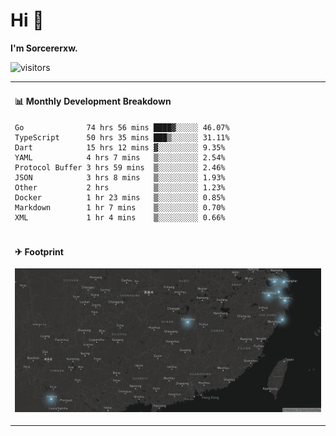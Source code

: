 # Hi 👋

**I'm Sorcererxw.**

![visitors](https://visitor-badge.glitch.me/badge?page_id=sorcererxw.sorcererx)

<table width="800px">
<tr>
<td valign="top" width="50%">

#### 📊 Monthly Development Breakdown

<!--START_SECTION:waka-->
```text
Go              74 hrs 56 mins ████▓░░░░░ 46.07%
TypeScript      50 hrs 35 mins ███▒░░░░░░ 31.11%
Dart            15 hrs 12 mins ▓░░░░░░░░░ 9.35%
YAML            4 hrs 7 mins   ▒░░░░░░░░░ 2.54%
Protocol Buffer 3 hrs 59 mins  ▒░░░░░░░░░ 2.46%
JSON            3 hrs 8 mins   ▒░░░░░░░░░ 1.93%
Other           2 hrs          ▒░░░░░░░░░ 1.23%
Docker          1 hr 23 mins   ▒░░░░░░░░░ 0.85%
Markdown        1 hr 7 mins    ▒░░░░░░░░░ 0.70%
XML             1 hr 4 mins    ▒░░░░░░░░░ 0.66%
```
<!--END_SECTION:waka-->

</tr>
<tr>
<td colspan="2">

#### ✈ Footprint

![footprint](./footprint.png)

</td>
</tr>
</table>


